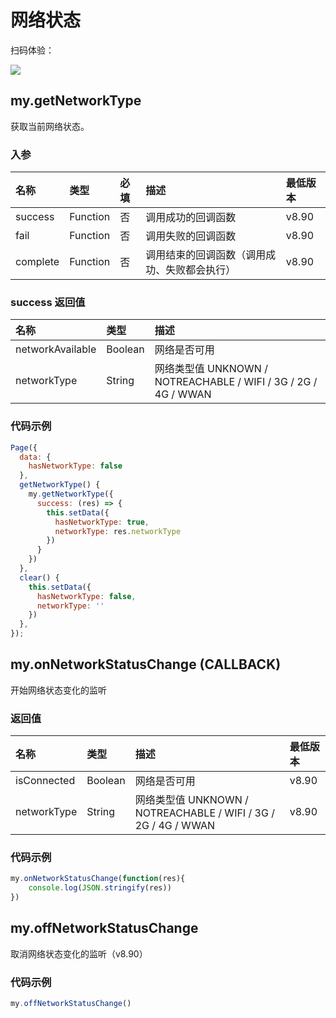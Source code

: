 # 网络状态

扫码体验：

![](https://cache.amap.com/ecology/tool/miniapp/1563534163342.png)

## my.getNetworkType
获取当前网络状态。

### 入参
| 名称 | 类型 | 必填 | 描述 | 最低版本 |
| :--- | :--- | :--- | :--- | :--- |
| success | Function | 否 | 调用成功的回调函数 | v8.90 |
| fail | Function | 否 | 调用失败的回调函数 | v8.90 |
| complete | Function | 否 | 调用结束的回调函数（调用成功、失败都会执行） | v8.90 |

### success 返回值
| 名称 | 类型 | 描述 |
| :--- | :--- | :--- |
| networkAvailable | Boolean | 网络是否可用 |
| networkType | String | 网络类型值 UNKNOWN / NOTREACHABLE / WIFI / 3G / 2G / 4G / WWAN |

### 代码示例

```javascript
Page({
  data: {
    hasNetworkType: false
  },
  getNetworkType() {
    my.getNetworkType({
      success: (res) => {
        this.setData({
          hasNetworkType: true,
          networkType: res.networkType
        })
      }
    })
  },
  clear() {
    this.setData({
      hasNetworkType: false,
      networkType: ''
    })
  },
});
```

## my.onNetworkStatusChange (CALLBACK)
开始网络状态变化的监听

### 返回值
| 名称 | 类型 | 描述 | 最低版本 |
| :--- | :--- | :--- | :--- |
| isConnected | Boolean | 网络是否可用 | v8.90 |
| networkType | String | 网络类型值 UNKNOWN / NOTREACHABLE / WIFI / 3G / 2G / 4G / WWAN | v8.90 |

### 代码示例

```javascript
my.onNetworkStatusChange(function(res){
	console.log(JSON.stringify(res))
})
```
## my.offNetworkStatusChange
取消网络状态变化的监听（v8.90）

### 代码示例

```javascript
my.offNetworkStatusChange()
```
